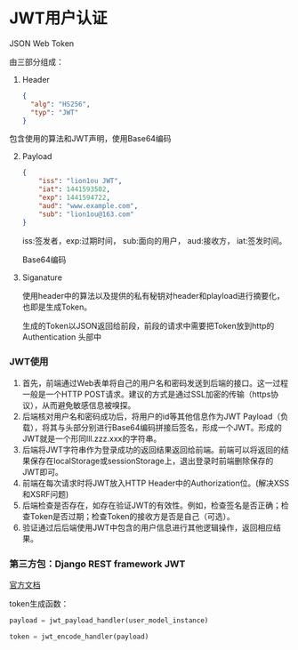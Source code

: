 # JWT用户认证

JSON Web Token

由三部分组成：

1. Header

   ```json
   {
     "alg": "HS256",
     "typ": "JWT"
   }
   ```

包含使用的算法和JWT声明，使用Base64编码

2. Payload

   ```json
   {
       "iss": "lion1ou JWT",
       "iat": 1441593502,
       "exp": 1441594722,
       "aud": "www.example.com",
       "sub": "lion1ou@163.com"
   }
   ```

   iss:签发者，exp:过期时间， sub:面向的用户， aud:接收方， iat:签发时间。

   Base64编码

3. Siganature

   使用header中的算法以及提供的私有秘钥对header和playload进行摘要化，也即是生成Token。

   生成的Token以JSON返回给前段，前段的请求中需要把Token放到http的Authentication 头部中



### JWT使用

1. 首先，前端通过Web表单将自己的用户名和密码发送到后端的接口。这一过程一般是一个HTTP POST请求。建议的方式是通过SSL加密的传输（https协议），从而避免敏感信息被嗅探。
2. 后端核对用户名和密码成功后，将用户的id等其他信息作为JWT Payload（负载），将其与头部分别进行Base64编码拼接后签名，形成一个JWT。形成的JWT就是一个形同lll.zzz.xxx的字符串。
3. 后端将JWT字符串作为登录成功的返回结果返回给前端。前端可以将返回的结果保存在localStorage或sessionStorage上，退出登录时前端删除保存的JWT即可。
4. 前端在每次请求时将JWT放入HTTP Header中的Authorization位。(解决XSS和XSRF问题)
5. 后端检查是否存在，如存在验证JWT的有效性。例如，检查签名是否正确；检查Token是否过期；检查Token的接收方是否是自己（可选）。
6. 验证通过后后端使用JWT中包含的用户信息进行其他逻辑操作，返回相应结果。



### 第三方包：Django REST framework JWT

[官方文档](https://jpadilla.github.io/django-rest-framework-jwt/)



token生成函数：

```python
payload = jwt_payload_handler(user_model_instance)

token = jwt_encode_handler(payload)
```



